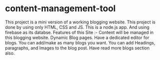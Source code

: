 # content-management-tool
This project is a mini version of a working blogging website. This project is done by using only HTML, CSS and JS. This is a node.js app. And using firebase as its databse. Features of this Site :-
Content will be managed in this blogging website.
Dynamic Blog pages.
Have a dedicated editor for blogs.
You can add/make as many blogs you want.
You can add Headings, paragraphs, and Images to the blog post.
Have read more blogs section also.
